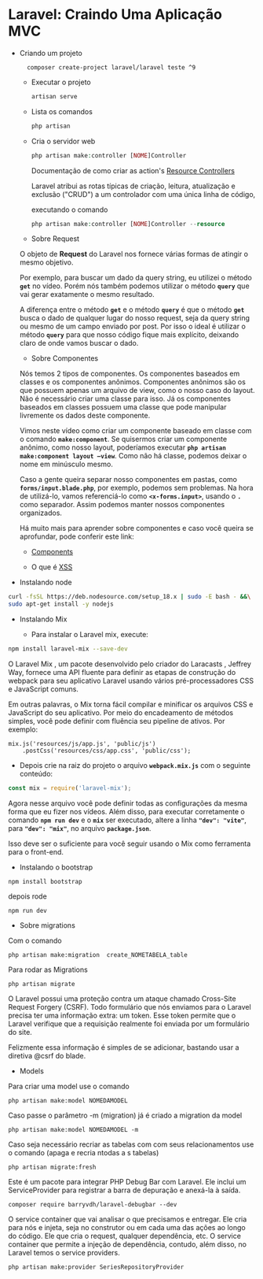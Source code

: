 # Laravel: Craindo Uma Aplicação MVC

- Criando um projeto

        composer create-project laravel/laravel teste ^9

    - Executar o projeto
        ~~~php
        artisan serve
        ~~~ 
    - Lista os comandos
        ~~~php
        php artisan
        ~~~
    - Cria o servidor web  
        ~~~php
        php artisan make:controller [NOME]Controller
        ~~~

        Documentação de como criar as action's [Resource Controllers](https://laravel.com/docs/9.x/controllers#actions-handled-by-resource-controller)

        Laravel atribui as rotas típicas de criação, leitura, atualização e exclusão ("CRUD") a um controlador com uma única linha de código, 

        executando o comando
        
        ~~~php
        php artisan make:controller [NOME]Controller --resource
        ~~~

    - Sobre Request

    O objeto de **Request** do Laravel nos fornece várias formas de atingir o mesmo objetivo.

    Por exemplo, para buscar um dado da query string, eu utilizei o método **`get`** no vídeo. Porém nós também podemos utilizar o método **`query`** que vai gerar exatamente o mesmo resultado.

    A diferença entre o método **`get`** e o método **`query`** é que o método **`get`** busca o dado de qualquer lugar do nosso request, seja da query string ou mesmo de um campo enviado por post. Por isso o ideal é utilizar o método **`query`** para que nosso código fique mais explícito, deixando claro de onde vamos buscar o dado.

    - Sobre Componentes

    Nós temos 2 tipos de componentes. Os componentes baseados em classes e os componentes anônimos. Componentes anônimos são os que possuem apenas um arquivo de view, como o nosso caso do layout. Não é necessário criar uma classe para isso. Já os componentes baseados em classes possuem uma classe que pode manipular livremente os dados deste componente.

    Vimos neste vídeo como criar um componente baseado em classe com o comando **`make:component`**. Se quisermos criar um componente anônimo, como nosso layout, poderíamos executar **`php artisan make:component layout –view`**. Como não há classe, podemos deixar o nome em minúsculo mesmo.

    Caso a gente queira separar nosso componentes em pastas, como **`forms/input.blade.php`**, por exemplo, podemos sem problemas. Na hora de utilizá-lo, vamos referenciá-lo como **`<x-forms.input>`**, usando o **`.`** como separador. Assim podemos manter nossos componentes organizados.

    Há muito mais para aprender sobre componentes e caso você queira se aprofundar, pode conferir este link:

    - [Components](https://laravel.com/docs/9.x/blade#components)

    - O que é [XSS](https://laravel.com/docs/9.x/blade#components) 

- Instalando node
~~~sh
curl -fsSL https://deb.nodesource.com/setup_18.x | sudo -E bash - &&\
sudo apt-get install -y nodejs
~~~

- Instalando Mix

    - Para instalar o Laravel mix, execute:
~~~sh
npm install laravel-mix --save-dev
~~~

O Laravel Mix , um pacote desenvolvido pelo criador do Laracasts , Jeffrey Way, fornece uma API fluente para definir as etapas de construção do webpack para seu aplicativo Laravel usando vários pré-processadores CSS e JavaScript comuns.

Em outras palavras, o Mix torna fácil compilar e minificar os arquivos CSS e JavaScript do seu aplicativo. Por meio do encadeamento de métodos simples, você pode definir com fluência seu pipeline de ativos. Por exemplo:

~~~
mix.js('resources/js/app.js', 'public/js')
    .postCss('resources/css/app.css', 'public/css');
~~~

- Depois crie na raiz do projeto o arquivo **`webpack.mix.js`** com o seguinte conteúdo:

~~~javascript
const mix = require('laravel-mix');
~~~

Agora nesse arquivo você pode definir todas as configurações da mesma forma que eu fizer nos vídeos. Além disso, para executar corretamente o comando **`npm run dev`** e o **`mix`** ser executado, altere a linha **`"dev": "vite"`**, para **`"dev": "mix"`**, no arquivo **`package.json`**.

Isso deve ser o suficiente para você seguir usando o Mix como ferramenta para o front-end.

- Instalando o bootstrap

~~~
npm install bootstrap
~~~

depois rode

~~~
npm run dev
~~~

- Sobre migrations

Com o comando

~~~
php artisan make:migration  create_NOMETABELA_table

~~~

Para rodar as Migrations

~~~
php artisan migrate
~~~

O Laravel possui uma proteção contra um ataque chamado Cross-Site Request Forgery (CSRF). Todo formulário que nós enviamos para o Laravel precisa ter uma informação extra: um token. Esse token permite que o Laravel verifique que a requisição realmente foi enviada por um formulário do site.

Felizmente essa informação é simples de se adicionar, bastando usar a diretiva @csrf do blade.


- Models

Para criar uma model use o comando

~~~
php artisan make:model NOMEDAMODEL
~~~

Caso passe o parâmetro -m (migration) já é criado a migration da model

~~~
php artisan make:model NOMEDAMODEL -m
~~~

Caso seja necessário recriar as tabelas com com seus relacionamentos use o comando (apaga e recria ntodas a s tabelas)

~~~
php artisan migrate:fresh
~~~

Este é um pacote para integrar PHP Debug Bar com Laravel. Ele inclui um ServiceProvider para registrar a barra de depuração e anexá-la à saída.

~~~
composer require barryvdh/laravel-debugbar --dev
~~~

O service container que vai analisar o que precisamos e entregar. Ele cria para nós e injeta, seja no construtor ou em cada uma das ações ao longo do código. Ele que cria o request, qualquer dependência, etc. O service container que permite a injeção de dependência, contudo, além disso, no Laravel temos o service providers.

~~~
php artisan make:provider SeriesRepositoryProvider
~~~